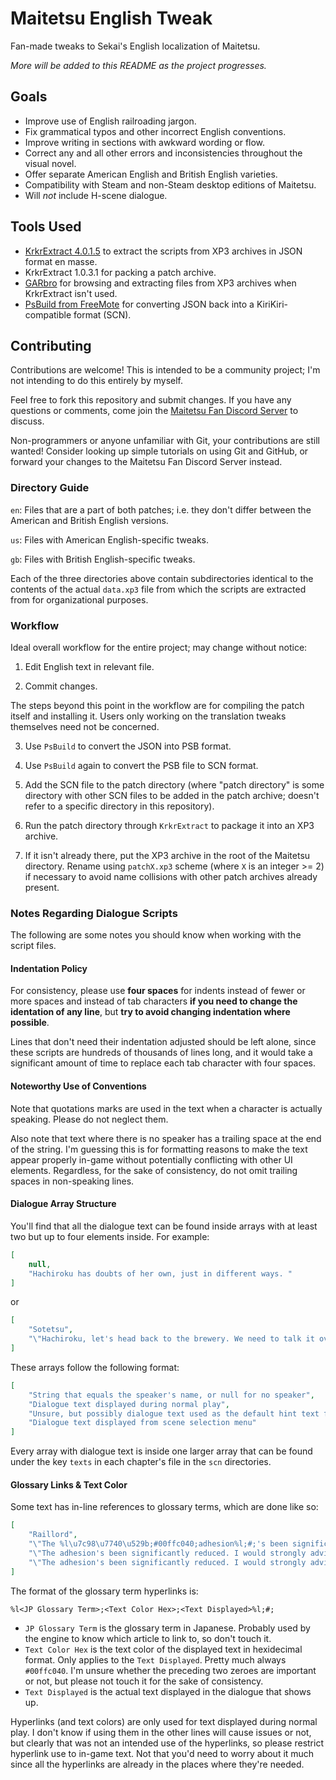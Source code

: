 # Maitetsu English Tweak
Fan-made tweaks to Sekai's English localization of Maitetsu.

*More will be added to this README as the project progresses.*

## Goals

* Improve use of English railroading jargon.
* Fix grammatical typos and other incorrect English conventions.
* Improve writing in sections with awkward wording or flow.
* Correct any and all other errors and inconsistencies throughout the visual novel.
* Offer separate American English and British English varieties.
* Compatibility with Steam and non-Steam desktop editions of Maitetsu.
* Will *not* include H-scene dialogue.

## Tools Used

* [KrkrExtract 4.0.1.5](https://github.com/xmoeproject/KrkrExtract) to extract the scripts from XP3 archives in JSON format en masse.
* KrkrExtract 1.0.3.1 for packing a patch archive.
* [GARbro](https://github.com/morkt/GARbro) for browsing and extracting files from XP3 archives when KrkrExtract isn't used.
* [PsBuild from FreeMote](https://github.com/UlyssesWu/FreeMote) for converting JSON back into a KiriKiri-compatible format (SCN).

## Contributing
Contributions are welcome! This is intended to be a community project; I'm not intending to do this entirely by myself.

Feel free to fork this repository and submit changes. If you have any questions or comments, come join the [Maitetsu Fan Discord Server](https://discord.gg/ZqGRGGx) to discuss.

Non-programmers or anyone unfamiliar with Git, your contributions are still wanted! Consider looking up simple tutorials on using Git and GitHub, or forward your changes to the Maitetsu Fan Discord Server instead.

### Directory Guide

`en`: Files that are a part of both patches; i.e. they don't differ between the American and British English versions.

`us`: Files with American English-specific tweaks.

`gb`: Files with British English-specific tweaks.

Each of the three directories above contain subdirectories identical to the contents of the actual `data.xp3` file from which the scripts are extracted from for organizational purposes.

### Workflow
Ideal overall workflow for the entire project; may change without notice:

1. Edit English text in relevant file.

2. Commit changes.

The steps beyond this point in the workflow are for compiling the patch itself and installing it. Users only working on the translation tweaks themselves need not be concerned. 

3. Use `PsBuild` to convert the JSON into PSB format.

4. Use `PsBuild` again to convert the PSB file to SCN format.

5. Add the SCN file to the patch directory (where "patch directory" is some directory with other SCN files to be added in the patch archive; doesn't refer to a specific directory in this repository).

6. Run the patch directory through `KrkrExtract` to package it into an XP3 archive.

7. If it isn't already there, put the XP3 archive in the root of the Maitetsu directory. Rename using `patchX.xp3` scheme (where `X` is an integer >= 2) if necessary to avoid name collisions with other patch archives already present.

### Notes Regarding Dialogue Scripts
The following are some notes you should know when working with the script files.

#### Indentation Policy
For consistency, please use **four spaces** for indents instead of fewer or more spaces and instead of tab characters **if you need to change the identation of any line**, but **try to avoid changing indentation where possible**.

Lines that don't need their indentation adjusted should be left alone, since these scripts are hundreds of thousands of lines long, and it would take a significant amount of time to replace each tab character with four spaces.

#### Noteworthy Use of Conventions
Note that quotations marks are used in the text when a character is actually speaking. Please do not neglect them.

Also note that text where there is no speaker has a trailing space at the end of the string. I'm guessing this is for formatting reasons to make the text appear properly in-game without potentially conflicting with other UI elements. Regardless, for the sake of consistency, do not omit trailing spaces in non-speaking lines.

#### Dialogue Array Structure
You'll find that all the dialogue text can be found inside arrays with at least two but up to four elements inside. For example:
```JSON
[
    null,
    "Hachiroku has doubts of her own, just in different ways. "
]
```
or
```JSON
[
    "Sotetsu",
    "\"Hachiroku, let's head back to the brewery. We need to talk it over with Makura-nee first.\""
]
```

These arrays follow the following format:
```JSON
[
    "String that equals the speaker's name, or null for no speaker",
    "Dialogue text displayed during normal play",
    "Unsure, but possibly dialogue text used as the default hint text for the users' bookmarks",
    "Dialogue text displayed from scene selection menu"
]
```

Every array with dialogue text is inside one larger array that can be found under the key `texts` in each chapter's file in the `scn` directories.

#### Glossary Links & Text Color
Some text has in-line references to glossary terms, which are done like so:
```JSON
[
    "Raillord",
    "\"The %l\u7c98\u7740\u529b;#00ffc040;adhesion%l;#;'s been significantly reduced. I would strongly advise scattering the sand.\"",
    "\"The adhesion's been significantly reduced. I would strongly advise scattering the sand.\"",
    "\"The adhesion's been significantly reduced. I would strongly advise scattering the sand.\""
]
```
The format of the glossary term hyperlinks is:

`%l<JP Glossary Term>;<Text Color Hex>;<Text Displayed>%l;#;`

* `JP Glossary Term` is the glossary term in Japanese. Probably used by the engine to know which article to link to, so don't touch it.
* `Text Color Hex` is the text color of the displayed text in hexidecimal format. Only applies to the `Text Displayed`. Pretty much always `#00ffc040`. I'm unsure whether the preceding two zeroes are important or not, but please not touch it for the sake of consistency.
* `Text Displayed` is the actual text displayed in the dialogue that shows up.

Hyperlinks (and text colors) are only used for text displayed during normal play. I don't know if using them in the other lines will cause issues or not, but clearly that was not an intended use of the hyperlinks, so please restrict hyperlink use to in-game text. Not that you'd need to worry about it much since all the hyperlinks are already in the places where they're needed.
